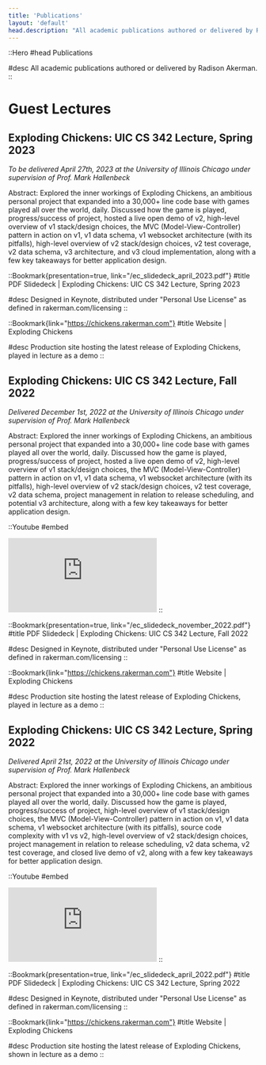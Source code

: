 ```yaml
---
title: 'Publications'
layout: 'default'
head.description: "All academic publications authored or delivered by Radison Akerman."
---
```


::Hero
#head
Publications

#desc
All academic publications authored or delivered by Radison Akerman.
::

# Guest Lectures

##
## Exploding Chickens: UIC CS 342 Lecture, Spring 2023

_To be delivered April 27th, 2023 at the University of Illinois Chicago under supervision of Prof. Mark Hallenbeck_

Abstract: Explored the inner workings of Exploding Chickens, an ambitious personal project that expanded into a 30,000+ line code base with games played all over the world, daily.
Discussed how the game is played, progress/success of project, hosted a live open demo of v2, high-level overview of v1 stack/design choices, the MVC (Model-View-Controller) pattern in action on v1, v1 data schema, v1 websocket architecture (with its pitfalls), high-level overview of v2 stack/design choices, v2 test coverage, v2 data schema, v3 architecture, and v3 cloud implementation, along with a few key takeaways for better application design.

::Bookmark{presentation=true, link="/ec_slidedeck_april_2023.pdf"}
#title
PDF Slidedeck | Exploding Chickens: UIC CS 342 Lecture, Spring 2023

#desc
Designed in Keynote, distributed under "Personal Use License" as defined in rakerman.com/licensing
::

::Bookmark{link="https://chickens.rakerman.com"}
#title
Website | Exploding Chickens

#desc
Production site hosting the latest release of Exploding Chickens, played in lecture as a demo
::

##
## Exploding Chickens: UIC CS 342 Lecture, Fall 2022

_Delivered December 1st, 2022 at the University of Illinois Chicago under supervision of Prof. Mark Hallenbeck_

Abstract: Explored the inner workings of Exploding Chickens, an ambitious personal project that expanded into a 30,000+ line code base with games played all over the world, daily.
Discussed how the game is played, progress/success of project, hosted a live open demo of v2, high-level overview of v1 stack/design choices, the MVC (Model-View-Controller) pattern in action on v1, v1 data schema, v1 websocket architecture (with its pitfalls), high-level overview of v2 stack/design choices, v2 test coverage, v2 data schema, project management in relation to release scheduling, and potential v3 architecture, along with a few key takeaways for better application design. 

::Youtube
#embed
<iframe src="https://www.youtube.com/embed/3KE848Yj0g4" title="YouTube video player" frameborder="0" allow="accelerometer; autoplay; clipboard-write; encrypted-media; gyroscope; picture-in-picture; web-share" allowfullscreen></iframe>
::

::Bookmark{presentation=true, link="/ec_slidedeck_november_2022.pdf"}
#title
PDF Slidedeck | Exploding Chickens: UIC CS 342 Lecture, Fall 2022

#desc
Designed in Keynote, distributed under "Personal Use License" as defined in rakerman.com/licensing
::

::Bookmark{link="https://chickens.rakerman.com"}
#title
Website | Exploding Chickens

#desc
Production site hosting the latest release of Exploding Chickens, played in lecture as a demo
::

##
## Exploding Chickens: UIC CS 342 Lecture, Spring 2022

_Delivered April 21st, 2022 at the University of Illinois Chicago under supervision of Prof. Mark Hallenbeck_

Abstract: Explored the inner workings of Exploding Chickens, an ambitious personal project that expanded into a 30,000+ line code base with games played all over the world, daily.
Discussed how the game is played, progress/success of project, high-level overview of v1 stack/design choices, the MVC (Model-View-Controller) pattern in action on v1, v1 data schema, v1 websocket architecture (with its pitfalls), source code complexity with v1 vs v2, high-level overview of v2 stack/design choices, project management in relation to release scheduling, v2 data schema, v2 test coverage, and closed live demo of v2, along with a few key takeaways for better application design.

::Youtube
#embed
<iframe src="https://www.youtube.com/embed/cD53M7NHQoM" title="YouTube video player" frameborder="0" allow="accelerometer; autoplay; clipboard-write; encrypted-media; gyroscope; picture-in-picture; web-share" allowfullscreen></iframe>
::

::Bookmark{presentation=true, link="/ec_slidedeck_april_2022.pdf"}
#title
PDF Slidedeck | Exploding Chickens: UIC CS 342 Lecture, Spring 2022

#desc
Designed in Keynote, distributed under "Personal Use License" as defined in rakerman.com/licensing
::

::Bookmark{link="https://chickens.rakerman.com"}
#title
Website | Exploding Chickens

#desc
Production site hosting the latest release of Exploding Chickens, shown in lecture as a demo
::